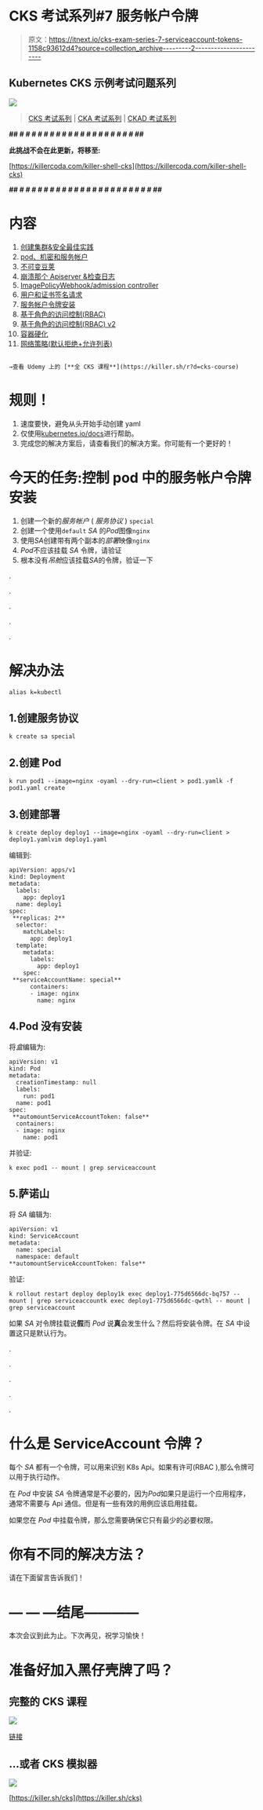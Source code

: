# CKS 考试系列#7 服务帐户令牌

> 原文：<https://itnext.io/cks-exam-series-7-serviceaccount-tokens-1158c93612d4?source=collection_archive---------2----------------------->

## Kubernetes CKS 示例考试问题系列

![](img/889e72d864edc3b9fc92924e38e8e285.png)

> [CKS 考试系列](https://killer.sh/r?d=cks-series) | [CKA 考试系列](https://killer.sh/r?d=cka-series) | [CKAD 考试系列](https://killer.sh/r?d=ckad-series)

**## # # # # # # # # # # # # # # # # # # # ##**

**此挑战不会在此更新，将移至:**

[https://killercoda.com/killer-shell-cks](https://killercoda.com/killer-shell-cks)

**## # # # # # # # # # # # # # # # # # # # # # # ##**

# 内容

1.  [创建集群&安全最佳实践](https://wuestkamp.medium.com/cks-exam-series-1-create-cluster-security-best-practices-50e35aaa67ae?source=friends_link&sk=8bc466dae0ea90412251e32d4eaf7539)
2.  [pod、机密和服务帐户](https://wuestkamp.medium.com/cks-exam-series-2-pods-and-secrets-3d92a6fba331?source=friends_link&sk=379fa6e196233c73ef7845d84a3aa34d)
3.  [不可变豆荚](https://wuestkamp.medium.com/cks-exam-series-3-immutable-pods-3812cf76cff4?source=friends_link&sk=ed1231a0382d97bd5c8267afe75f14ac)
4.  [崩溃那个 Apiserver &检查日志](https://wuestkamp.medium.com/cks-exam-series-4-crash-that-apiserver-5f4d3d503028?source=friends_link&sk=3ccd9bf1b728e85f86157ef1af23d455)
5.  [ImagePolicyWebhook/admission controller](https://wuestkamp.medium.com/cks-exam-series-5-imagepolicywebhook-8d09f1ceee70?source=friends_link&sk=93017beeae20f640f52db41d20d3ffcd)
6.  [用户和证书签名请求](https://wuestkamp.medium.com/cks-exam-series-6-users-and-certificatesigningrequests-368a5b2c6a3f)
7.  [服务帐户令牌安装](https://wuestkamp.medium.com/cks-exam-series-7-serviceaccount-tokens-1158c93612d4?source=friends_link&sk=1064eaf2f3d4d03576bcde207eaf7cfb)
8.  [基于角色的访问控制(RBAC)](https://wuestkamp.medium.com/cks-exam-series-8-rbac-db8a0984059e?source=friends_link&sk=8a1abe2d51275faed47f3d36858b14d5)
9.  [基于角色的访问控制(RBAC) v2](https://wuestkamp.medium.com/cks-exam-series-9-rbac-v2-23ee24dd77cd?source=friends_link&sk=2a6027eb75fbcf7876216cab222fa953)
10.  [容器硬化](https://wuestkamp.medium.com/cks-exam-series-10-container-hardening-177588b8bbfe?source=friends_link&sk=dbdddc1ee9321a946ee2e3f778c0711a)
11.  [网络策略(默认拒绝+允许列表)](https://wuestkamp.medium.com/cks-exam-series-11-networkpolicies-default-deny-and-allowlist-b2ce4186551f?source=friends_link&sk=bdcc071a32f26b93d6c4a51b9a9436a7)

~~~~~~~~~~~~~~~~~~~~~~~~~~~~~~~~~~

→查看 Udemy 上的 [**全 CKS 课程**](https://killer.sh/r?d=cks-course)

~~~~~~~~~~~~~~~~~~~~~~~~~~~~~~~~~~

# 规则！

1.  速度要快，避免从头开始手动创建 yaml
2.  仅使用[kubernetes.io/docs](https://kubernetes.io/docs/home/)进行帮助。
3.  完成您的解决方案后，请查看我们的解决方案。你可能有一个更好的！

# 今天的任务:控制 pod 中的服务帐户令牌安装

1.  创建一个新的*服务帐户* ( *服务协议* ) `special`
2.  创建一个使用`default` *SA* 的*Pod*图像`nginx`
3.  使用*SA*创建带有两个副本的*部署*映像`nginx`
4.  *Pod*不应该挂载 *SA* 令牌，请验证
5.  根本没有*吊舱*应该挂载*SA*的令牌，验证一下

.

.

.

.

.

# 解决办法

```
alias k=kubectl
```

## 1.创建服务协议

```
k create sa special
```

## 2.创建 Pod

```
k run pod1 --image=nginx -oyaml --dry-run=client > pod1.yamlk -f pod1.yaml create
```

## 3.创建部署

```
k create deploy deploy1 --image=nginx -oyaml --dry-run=client > deploy1.yamlvim deploy1.yaml
```

编辑到:

```
apiVersion: apps/v1
kind: Deployment
metadata:
  labels:
    app: deploy1
  name: deploy1
spec:
 **replicas: 2**
  selector:
    matchLabels:
      app: deploy1
  template:
    metadata:
      labels:
        app: deploy1
    spec:
 **serviceAccountName: special**
      containers:
      - image: nginx
        name: nginx
```

## 4.Pod 没有安装

将*盒*编辑为:

```
apiVersion: v1
kind: Pod
metadata:
  creationTimestamp: null
  labels:
    run: pod1
  name: pod1
spec:
 **automountServiceAccountToken: false**
  containers:
  - image: nginx
    name: pod1
```

并验证:

```
k exec pod1 -- mount | grep serviceaccount
```

## 5.萨诺山

将 *SA* 编辑为:

```
apiVersion: v1
kind: ServiceAccount
metadata:
  name: special
  namespace: default
**automountServiceAccountToken: false**
```

验证:

```
k rollout restart deploy deploy1k exec deploy1-775d6566dc-bq757 -- mount | grep serviceaccountk exec deploy1-775d6566dc-qwthl -- mount | grep serviceaccount
```

如果 *SA* 对令牌挂载说**假**而 *Pod* 说**真**会发生什么？然后将安装令牌。在 *SA* 中设置这只是默认行为。

.

.

.

.

.

# 什么是 ServiceAccount 令牌？

每个 *SA* 都有一个令牌，可以用来识别 K8s Api。如果有许可(RBAC ),那么令牌可以用于执行动作。

在 *Pod* 中安装 *SA* 令牌通常是不必要的，因为*Pod*如果只是运行一个应用程序，通常不需要与 Api 通信。但是有一些有效的用例应该启用挂载。

如果您在 *Pod* 中挂载令牌，那么您需要确保它只有最少的必要权限。

# 你有不同的解决方法？

请在下面留言告诉我们！

# — — —结尾————

本次会议到此为止。下次再见，祝学习愉快！

# 准备好加入黑仔壳牌了吗？

## 完整的 CKS 课程

[![](img/b16ab8b3bd72db1ad641b82f067bdd80.png)](https://killer.sh/r?d=cks-course)

[链接](https://killer.sh/r?d=cks-course)

## …或者 CKS 模拟器

[![](img/4c118b1471bd606fc46cd5569df4f944.png)](https://killer.sh/cks)

[https://killer.sh/cks](https://killer.sh/cks)